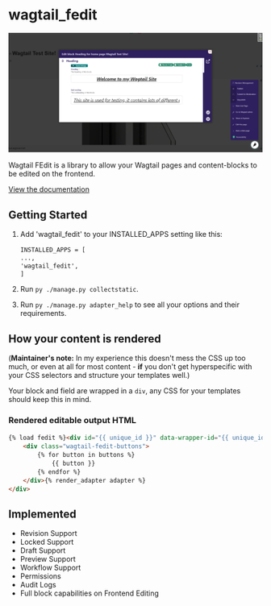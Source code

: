 wagtail_fedit
=============

![Wagtail FEdit Example](https://github.com/Nigel2392/wagtail_fedit/blob/main/.github/static/wagtail_fedit_example.png?raw=true)

Wagtail FEdit is a library to allow your Wagtail pages and content-blocks to be edited on the frontend.

[View the documentation](https://nigel2392.github.io/wagtail_fedit/)

Getting Started
---------------

1. Add 'wagtail_fedit' to your INSTALLED_APPS setting like this:

   ```
   INSTALLED_APPS = [
   ...,
   'wagtail_fedit',
   ]
   ```
2. Run `py ./manage.py collectstatic`.
3. Run `py ./manage.py adapter_help` to see all your options and their requirements.

## How your content is rendered

(**Maintainer's note:** In my experience this doesn't mess the CSS up too much, or even at all for most content - **if** you don't get hyperspecific with your CSS selectors and structure your templates well.)

Your block and field are wrapped in a `div`, any CSS for your templates should keep this in mind.

### Rendered editable output HTML

```html
{% load fedit %}<div id="{{ unique_id }}" data-wrapper-id="{{ unique_id }}" class="wagtail-fedit-adapter-wrapper{% if shared_context.inline or adapter.inline %} wagtail-fedit-inline{%endif%} wagtail-fedit-{{ identifier }}" data-fedit-constructor="{{ js_constructor }}" {% if shared %} data-shared-context="{{ shared }}"{%endif%} data-edit-url="{{ edit_url }}" data-refetch-url="{{ refetch_url }}">
    <div class="wagtail-fedit-buttons">
        {% for button in buttons %}
            {{ button }}
        {% endfor %}
    </div>{% render_adapter adapter %}
</div>
```

## Implemented

* Revision Support
* Locked Support
* Draft Support
* Preview Support
* Workflow Support
* Permissions
* Audit Logs
* Full block capabilities on Frontend Editing
